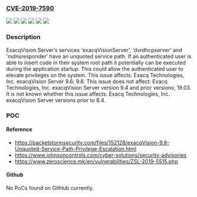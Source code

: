 ### [CVE-2019-7590](https://cve.mitre.org/cgi-bin/cvename.cgi?name=CVE-2019-7590)
![](https://img.shields.io/static/v1?label=Product&message=exacqVision%20Server&color=blue)
![](https://img.shields.io/static/v1?label=Version&message=&color=brightgreen)
![](https://img.shields.io/static/v1?label=Version&message=9.6%20&color=brightgreen)
![](https://img.shields.io/static/v1?label=Version&message=9.8%20&color=brightgreen)
![](https://img.shields.io/static/v1?label=Vulnerability&message=CWE-428%20Unquoted%20Search%20Path%20or%20Element&color=brightgreen)
![](https://img.shields.io/static/v1?label=Vulnerability&message=The%20exacqVision%20Server%20unquoted%20service%20path%20privilege%20escalation%20vulnerability%20is%20possible%20in%20the%20Windows%20operating%20system.&color=brightgreen)

### Description

ExacqVision Server’s services 'exacqVisionServer', 'dvrdhcpserver' and 'mdnsresponder' have an unquoted service path. If an authenticated user is able to insert code in their system root path it potentially can be executed during the application startup. This could allow the authenticated user to elevate privileges on the system. This issue affects: Exacq Technologies, Inc. exacqVision Server 9.6; 9.8. This issue does not affect: Exacq Technologies, Inc. exacqVision Server version 9.4 and prior versions; 19.03. It is not known whether this issue affects: Exacq Technologies, Inc. exacqVision Server versions prior to 8.4.

### POC

#### Reference
- https://packetstormsecurity.com/files/152128/exacqVision-9.8-Unquoted-Service-Path-Privilege-Escalation.html
- https://www.johnsoncontrols.com/cyber-solutions/security-advisories
- https://www.zeroscience.mk/en/vulnerabilities/ZSL-2019-5515.php

#### Github
No PoCs found on GitHub currently.

